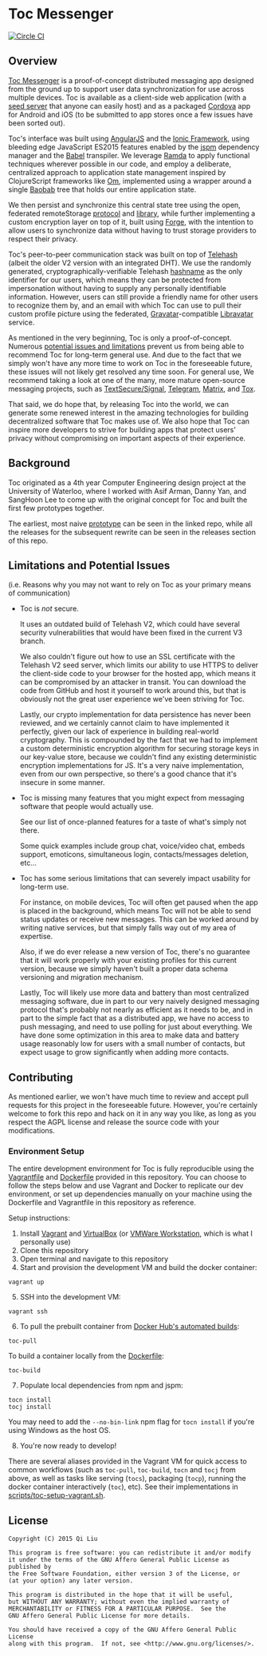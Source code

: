 # Toc Messenger

[![Circle CI](https://circleci.com/gh/lewisl9029/toc.svg?style=svg&circle-token=1b2ccd52352469342382def79f8154faf0955c73)](https://circleci.com/gh/lewisl9029/toc)

## Overview

[Toc Messenger](http://toc.im/) is a proof-of-concept distributed messaging app designed from the ground up to support user data synchronization for use across multiple devices. Toc is available as a client-side web application (with a [seed server](https://github.com/lewisl9029/toc-seed) that anyone can easily host) and as a packaged [Cordova](https://cordova.apache.org/) app for Android and iOS (to be submitted to app stores once a few issues have been sorted out).

Toc's interface was built using [AngularJS](https://angularjs.org/) and the [Ionic Framework](http://ionicframework.com/), using bleeding edge JavaScript ES2015 features enabled by the [jspm](http://jspm.io/) dependency manager and the [Babel](https://babeljs.io/) transpiler. We leverage [Ramda](http://ramdajs.com) to apply functional techniques wherever possible in our code, and employ a deliberate, centralized approach to application state management inspired by ClojureScript frameworks like [Om](https://github.com/omcljs/om), implemented using a wrapper around a single [Baobab](https://github.com/Yomguithereal/baobab) tree that holds our entire application state.

We then persist and synchronize this central state tree using the open, federated remoteStorage [protocol](https://remotestorage.io/) and [library](https://github.com/remotestorage/remotestorage.js), while further implementing a custom encryption layer on top of it, built using [Forge](https://github.com/digitalbazaar/forge), with the intention to allow users to synchronize data without having to trust storage providers to respect their privacy.

Toc's peer-to-peer communication stack was built on top of [Telehash](http://telehash.org/) (albeit the older V2 version with an integrated DHT). We use the randomly generated, cryptographically-verifiable Telehash [hashname](https://github.com/telehash/telehash.org/blob/master/v3/hashname.md) as the only identifier for our users, which means they can be protected from impersonation without having to supply any personally identifiable information. However, users can still provide a friendly name for other users to recognize them by, and an email with which Toc can use to pull their custom profile picture using the federated, [Gravatar](https://en.gravatar.com/)-compatible [Libravatar](https://www.libravatar.org/) service.

As mentioned in the very beginning, Toc is only a proof-of-concept. Numerous [potential issues and limitations]() prevent us from being able to recommend Toc for long-term general use. And due to the fact that we simply won't have any more time to work on Toc in the foreseeable future, these issues will not likely get resolved any time soon. For general use, We recommend taking a look at one of the many, more mature open-source messaging projects, such as [TextSecure/Signal](https://whispersystems.org/), [Telegram](https://telegram.org/), [Matrix](http://matrix.org/), and [Tox](https://tox.chat/).

That said, we do hope that, by releasing Toc into the world, we can generate some renewed interest in the amazing technologies for building decentralized software that Toc makes use of. We also hope that Toc can inspire more developers to strive for building apps that protect users' privacy without compromising on important aspects of their experience.

## Background

Toc originated as a 4th year Computer Engineering design project at the University of Waterloo, where I worked with Asif Arman, Danny Yan, and SangHoon Lee to come up with the original concept for Toc and built the first few prototypes together.

The earliest, most naive [prototype](https://github.com/lewisl9029/FYDP-2015-010) can be seen in the linked repo, while all the  releases for the subsequent rewrite can be seen in the releases section of this repo. 

## Limitations and Potential Issues

(i.e. Reasons why you may not want to rely on Toc as your primary means of communication)

- Toc is *not* secure.

  It uses an outdated build of Telehash V2, which could have several security vulnerabilities that would have been fixed in the current V3 branch.

  We also couldn't figure out how to use an SSL certificate with the Telehash V2 seed server, which limits our ability to use HTTPS to deliver the client-side code to your browser for the hosted app, which means it can be compromised by an attacker in transit. You can download the code from GitHub and host it yourself to work around this, but that is obviously not the great user experience we've been striving for Toc.

  Lastly, our crypto implementation for data persistence has never been reviewed, and we certainly cannot claim to have implemented it perfectly, given our lack of experience in building real-world cryptography. This is compounded by the fact that we had to implement a custom deterministic encryption algorithm for securing storage keys in our key-value store, because we couldn't find any existing deterministic encryption implementations for JS. It's a very naive implementation, even from our own perspective, so there's a good chance that it's insecure in some manner.

- Toc is missing many features that you might expect from messaging software that people would actually use.

  See our list of once-planned features for a taste of what's simply not there.

  Some quick examples include group chat, voice/video chat, embeds support, emoticons, simultaneous login, contacts/messages deletion, etc...

- Toc has some serious limitations that can severely impact usability for long-term use.

  For instance, on mobile devices, Toc will often get paused when the app is placed in the background, which means Toc will not be able to send status updates or receive new messages. This can be worked around by writing native services, but that simply falls way out of my area of expertise.

  Also, if we do ever release a new version of Toc, there's no guarantee that it will work properly with your existing profiles for this current version, because we simply haven't built a proper data schema versioning and migration mechanism.

  Lastly, Toc will likely use more data and battery than most centralized messaging software, due in part to our very naively designed messaging protocol that's probably not nearly as efficient as it needs to be, and in part to the simple fact that as a distributed app, we have no access to push messaging, and need to use polling for just about everything. We have done some optimization in this area to make data and battery usage reasonably low for users with a small number of contacts, but expect usage to grow significantly when adding more contacts.

## Contributing

As mentioned earlier, we won't have much time to review and accept pull requests for this project in the foreseeable future. However, you're certainly welcome to fork this repo and hack on it in any way you like, as long as you respect the AGPL license and release the source code with your modifications.

### Environment Setup

The entire development environment for Toc is fully reproducible using the [Vagrantfile](Vagrantfile) and [Dockerfile](Dockerfile) provided in this repository. You can choose to follow the steps below and use Vagrant and Docker to replicate our dev environment, or set up dependencies manually on your machine using the Dockerfile and Vagrantfile in this repository as reference.

Setup instructions:

1. Install [Vagrant](https://www.vagrantup.com/) and [VirtualBox](https://www.virtualbox.org/) (or [VMWare Workstation](http://www.vmware.com/ca/en/products/workstation), which is what I personally use)
2. Clone this repository
3. Open terminal and navigate to this repository
4. Start and provision the development VM and build the docker container:
  ```
  vagrant up
  ```

5. SSH into the development VM:
  ```
  vagrant ssh
  ```

6. To pull the prebuilt container from [Docker Hub's automated builds](https://hub.docker.com/r/lewisl9029/toc-dev/):
  ```
  toc-pull
  ```

  To build a container locally from the [Dockerfile](Dockerfile):
  ```
  toc-build
  ```

7. Populate local dependencies from npm and jspm:
  ```
  tocn install
  tocj install
  ```

  You may need to add the `--no-bin-link` npm flag for `tocn install` if you're using Windows as the host OS.

8. You're now ready to develop!

  There are several aliases provided in the Vagrant VM for quick access to common workflows (such as `toc-pull`, `toc-build`, `tocn` and `tocj` from above, as well as tasks like serving (`tocs`), packaging (`tocp`), running the docker container interactively (`toc`), etc). See their implementations in [scripts/toc-setup-vagrant.sh](scripts/toc-setup-vagrant.sh).


## License
```
Copyright (C) 2015 Qi Liu

This program is free software: you can redistribute it and/or modify
it under the terms of the GNU Affero General Public License as published by
the Free Software Foundation, either version 3 of the License, or
(at your option) any later version.

This program is distributed in the hope that it will be useful,
but WITHOUT ANY WARRANTY; without even the implied warranty of
MERCHANTABILITY or FITNESS FOR A PARTICULAR PURPOSE.  See the
GNU Affero General Public License for more details.

You should have received a copy of the GNU Affero General Public License
along with this program.  If not, see <http://www.gnu.org/licenses/>.
```
